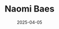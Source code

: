 ---
# Leave the homepage title empty to use the site title
title: "Naomi Baes"
date: 2025-04-05
type: landing

design:
  # Default section spacing
  spacing: "6rem"

sections:
  - block: resume-biography-3
    content:
      # Choose a user profile to display (a folder name within content/authors/)
      username: admin
      text: ""
      # Show a call-to-action button under your biography? (optional)
      button:
        text: CV
        url: uploads/resume.pdf
    design:
      css_class: dark
      background:
        color: black
        image:
          # Add your image background to assets/media/.
          filename: stacked-peaks.svg
          filters:
            brightness: 0.7
          size: cover
          position: center
          parallax: false
  - block: markdown
    content:
      title: 'Research Program'
      subtitle: ''
      text: |-
        My research program aims to understand conceptual change. 
        
        To this end, I have developed two novel and scalable frameworks with my PhD supervisors and collaborators. "SIBling" is a theoretical linguistic framework that proposes three major dimensions of lexical semantic change. "LSC-Eval" is a three-stage evaluation framework designed to generate synthetic datasets, use them to evaluate change detection methods, and identify the most suitable approach for the dimension and domain of interest. I am currently applying SIBling in the mental health domain to examine how concepts like *schizophrenia* and *autism* have evolved in meaning, and to uncover the social and cultural forces driving this change.

        My work makes four main contributions: 
        - It establishes SIBling as a theoretical linguistic framework that reduces six main types of lexical semantic change, identified by historical linguists, into three major dimensions of semantic change (SIB) and develops a methodological toolkit to measure them, leveraging techniques from natural language processing and psychology. 
        - It harnesses this toolkit to analyze semantic shifts in mental health concepts in large historical text corpora representing discourse ranging from academic psychology to everyday vernacular, providing a window into cultural and social dynamics, such as concept creep, pathologization, and stigmatization. 
        - It positions SIBling as a valuable resource for researchers aiming to understand and model conceptual change and its social and cultural drivers in various disciplines (e.g., psychology, law, humanities).
        - It lays the groundwork to validate, generalize, and scale the study of conceptual change across domains and languages. 
  
    design:
      columns: '1' 
  - block: collection
    id: papers
    content:
      title: Featured Publications
      filters:
        folders:
          - publication
        featured_only: true
    design:
      view: article-grid
      columns: 2
  - block: collection
    content:
      title: Relevant Publications
      text: ""
      filters:
        folders:
          - publication
        exclude_featured: false
    design:
      view: citation
  - block: collection
    id: talks
    content:
      title: Invited Talks
      filters:
        folders:
          - talks
        featured_only: true
    design:
      view: article-grid
      columns: 1
  - block: collection
    id: news
    content:
      title: Recent News
      subtitle: ''
      text: ''
      filters:
        folders:
          - news
        exclude_folders:
          - resources
        author: ""
        category: ""
        tag: ""
        exclude_featured: false
        exclude_future: false
        exclude_past: false
        publication_type: ""
      page_type: post
      count: 5
      offset: 0
      order: desc
    design:
      view: date-title-summary
      spacing:
        padding: [0, 0, 0, 0]

  - block: markdown
    content:
      title: Quick Updates
      text: |
        <div style="font-size: 0.9rem">

        - **July 2025**: Presenting at *IC2S2 2025*, International Conference for Computational Social Science (Norrköping, Sweden) on "SIBling" & "LSC-Eval".
        - New *corpus data* + *scripts* now available — see Resources tab.
        - Serving on the *SEM 2025* Program Committee, 14th Joint Conference on Lexical and Computational Semantics (co-located with EMNLP, Suzhou, China).

        </div>
    design:
      columns: 1
      css_class: mt-4

---